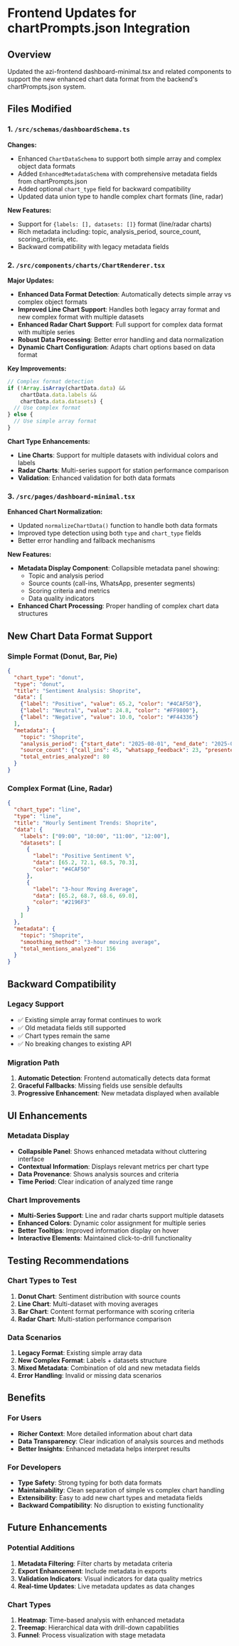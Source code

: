 # Frontend Updates for chartPrompts.json Integration

## Overview
Updated the azi-frontend dashboard-minimal.tsx and related components to support the new enhanced chart data format from the backend's chartPrompts.json system.

## Files Modified

### 1. `/src/schemas/dashboardSchema.ts`
**Changes:**
- Enhanced `ChartDataSchema` to support both simple array and complex object data formats
- Added `EnhancedMetadataSchema` with comprehensive metadata fields from chartPrompts.json
- Added optional `chart_type` field for backward compatibility
- Updated data union type to handle complex chart formats (line, radar)

**New Features:**
- Support for `{labels: [], datasets: []}` format (line/radar charts)
- Rich metadata including: topic, analysis_period, source_count, scoring_criteria, etc.
- Backward compatibility with legacy metadata fields

### 2. `/src/components/charts/ChartRenderer.tsx`
**Major Updates:**
- **Enhanced Data Format Detection**: Automatically detects simple array vs complex object formats
- **Improved Line Chart Support**: Handles both legacy array format and new complex format with multiple datasets
- **Enhanced Radar Chart Support**: Full support for complex data format with multiple series
- **Robust Data Processing**: Better error handling and data normalization
- **Dynamic Chart Configuration**: Adapts chart options based on data format

**Key Improvements:**
```typescript
// Complex format detection
if (!Array.isArray(chartData.data) && 
    chartData.data.labels && 
    chartData.data.datasets) {
  // Use complex format
} else {
  // Use simple array format
}
```

**Chart Type Enhancements:**
- **Line Charts**: Support for multiple datasets with individual colors and labels
- **Radar Charts**: Multi-series support for station performance comparison
- **Validation**: Enhanced validation for both data formats

### 3. `/src/pages/dashboard-minimal.tsx`
**Enhanced Chart Normalization:**
- Updated `normalizeChartData()` function to handle both data formats
- Improved type detection using both `type` and `chart_type` fields
- Better error handling and fallback mechanisms

**New Features:**
- **Metadata Display Component**: Collapsible metadata panel showing:
  - Topic and analysis period
  - Source counts (call-ins, WhatsApp, presenter segments)
  - Scoring criteria and metrics
  - Data quality indicators
- **Enhanced Chart Processing**: Proper handling of complex chart data structures

## New Chart Data Format Support

### Simple Format (Donut, Bar, Pie)
```json
{
  "chart_type": "donut",
  "type": "donut",
  "title": "Sentiment Analysis: Shoprite",
  "data": [
    {"label": "Positive", "value": 65.2, "color": "#4CAF50"},
    {"label": "Neutral", "value": 24.8, "color": "#FF9800"},
    {"label": "Negative", "value": 10.0, "color": "#F44336"}
  ],
  "metadata": {
    "topic": "Shoprite",
    "analysis_period": {"start_date": "2025-08-01", "end_date": "2025-08-05"},
    "source_count": {"call_ins": 45, "whatsapp_feedback": 23, "presenter_segments": 12},
    "total_entries_analyzed": 80
  }
}
```

### Complex Format (Line, Radar)
```json
{
  "chart_type": "line",
  "type": "line", 
  "title": "Hourly Sentiment Trends: Shoprite",
  "data": {
    "labels": ["09:00", "10:00", "11:00", "12:00"],
    "datasets": [
      {
        "label": "Positive Sentiment %",
        "data": [65.2, 72.1, 68.5, 70.3],
        "color": "#4CAF50"
      },
      {
        "label": "3-hour Moving Average", 
        "data": [65.2, 68.7, 68.6, 69.0],
        "color": "#2196F3"
      }
    ]
  },
  "metadata": {
    "topic": "Shoprite",
    "smoothing_method": "3-hour moving average",
    "total_mentions_analyzed": 156
  }
}
```

## Backward Compatibility

### Legacy Support
- ✅ Existing simple array format continues to work
- ✅ Old metadata fields still supported
- ✅ Chart types remain the same
- ✅ No breaking changes to existing API

### Migration Path
1. **Automatic Detection**: Frontend automatically detects data format
2. **Graceful Fallbacks**: Missing fields use sensible defaults
3. **Progressive Enhancement**: New metadata displayed when available

## UI Enhancements

### Metadata Display
- **Collapsible Panel**: Shows enhanced metadata without cluttering interface
- **Contextual Information**: Displays relevant metrics per chart type
- **Data Provenance**: Shows analysis sources and criteria
- **Time Period**: Clear indication of analyzed time range

### Chart Improvements
- **Multi-Series Support**: Line and radar charts support multiple datasets
- **Enhanced Colors**: Dynamic color assignment for multiple series
- **Better Tooltips**: Improved information display on hover
- **Interactive Elements**: Maintained click-to-drill functionality

## Testing Recommendations

### Chart Types to Test
1. **Donut Chart**: Sentiment distribution with source counts
2. **Line Chart**: Multi-dataset with moving averages
3. **Bar Chart**: Content format performance with scoring criteria
4. **Radar Chart**: Multi-station performance comparison

### Data Scenarios
1. **Legacy Format**: Existing simple array data
2. **New Complex Format**: Labels + datasets structure
3. **Mixed Metadata**: Combination of old and new metadata fields
4. **Error Handling**: Invalid or missing data scenarios

## Benefits

### For Users
- **Richer Context**: More detailed information about chart data
- **Data Transparency**: Clear indication of analysis sources and methods
- **Better Insights**: Enhanced metadata helps interpret results

### For Developers
- **Type Safety**: Strong typing for both data formats
- **Maintainability**: Clean separation of simple vs complex chart handling
- **Extensibility**: Easy to add new chart types and metadata fields
- **Backward Compatibility**: No disruption to existing functionality

## Future Enhancements

### Potential Additions
1. **Metadata Filtering**: Filter charts by metadata criteria
2. **Export Enhancement**: Include metadata in exports
3. **Validation Indicators**: Visual indicators for data quality metrics
4. **Real-time Updates**: Live metadata updates as data changes

### Chart Types
1. **Heatmap**: Time-based analysis with enhanced metadata
2. **Treemap**: Hierarchical data with drill-down capabilities
3. **Funnel**: Process visualization with stage metadata
